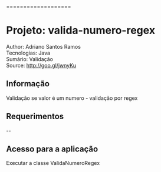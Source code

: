 
===================



Projeto: valida-numero-regex
========================
Author: Adriano Santos Ramos <br>
Tecnologias: Java <br>
Sumário: Validação <br>
Source: http://goo.gl/jwnyKu

Informação
-----------

Validação se valor é um numero - validação por regex


Requerimentos
-------------------

--

Acesso para a aplicação
---------------------

Executar a classe ValidaNumeroRegex


